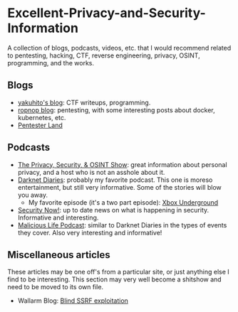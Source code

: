# Excellent-Privacy-and-Security-Information
A collection of blogs, podcasts, videos, etc. that I would recommend related to pentesting, hacking, CTF, reverse engineering, privacy, OSINT, programming, and the works.

## Blogs

* [yakuhito's blog](https://kuhi.to/): CTF writeups, programming.
* [ropnop blog](https://blog.ropnop.com/): pentesting, with some interesting posts about docker, kubernetes, etc.
* [Pentester Land](https://pentester.land/)

## Podcasts

* [The Privacy, Security, & OSINT Show](https://www.inteltechniques.com/podcast.html): great information about personal privacy, and a host who is not an asshole about it. 
* [Darknet Diaries](https://darknetdiaries.com/): probably my favorite podcast. This one is moreso entertainment, but still very informative. Some of the stories will blow you away.
  * My favorite episode (it's a two part episode): [Xbox Underground](https://darknetdiaries.com/episode/45/)
* [Security Now!](https://www.grc.com/SecurityNow.htm): up to date news on what is happening in security. Informative and interesting.
* [Malicious Life Podcast](https://malicious.life/): similar to Darknet Diaries in the types of events they cover. Also very interesting and informative!

## Miscellaneous articles

These articles may be one off's from a particular site, or just anything else I find to be interesting. This section may very well become a shitshow and need to be moved to its own file.

* Wallarm Blog: [Blind SSRF exploitation](https://lab.wallarm.com/blind-ssrf-exploitation/)
